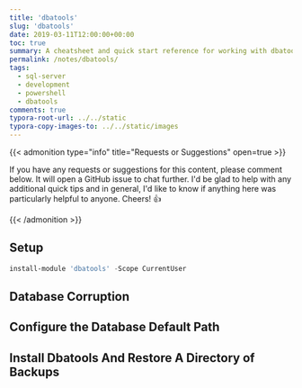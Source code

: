 ```yaml
---
title: 'dbatools'
slug: 'dbatools'
date: 2019-03-11T12:00:00+00:00
toc: true
summary: A cheatsheet and quick start reference for working with dbatools
permalink: /notes/dbatools/
tags:
  - sql-server
  - development
  - powershell
  - dbatools
comments: true
typora-root-url: ../../static
typora-copy-images-to: ../../static/images
---
```


{{< admonition type="info" title="Requests or Suggestions" open=true >}}

If you have any requests or suggestions for this content, please comment below. It will open a GitHub issue to chat further.
I'd be glad to help with any additional quick tips and in general, I'd like to know if anything here was particularly helpful to anyone.
Cheers! 👍

{{< /admonition >}}

## Setup

```powershell
install-module 'dbatools' -Scope CurrentUser
```

## Database Corruption

<script src="https://gist.github.com/sheldonhull/92fb73704acfd0c7c1e67308e2dca1f4.js"></script>

## Configure the Database Default Path

<script src="https://gist.github.com/sheldonhull/c1869e4a67e5721f6e9807e94cc727da.js"></script>

## Install Dbatools And Restore A Directory of Backups

<script src="https://gist.github.com/sheldonhull/f9972f12d4348d754d2659921ffc9b5b.js"></script>

